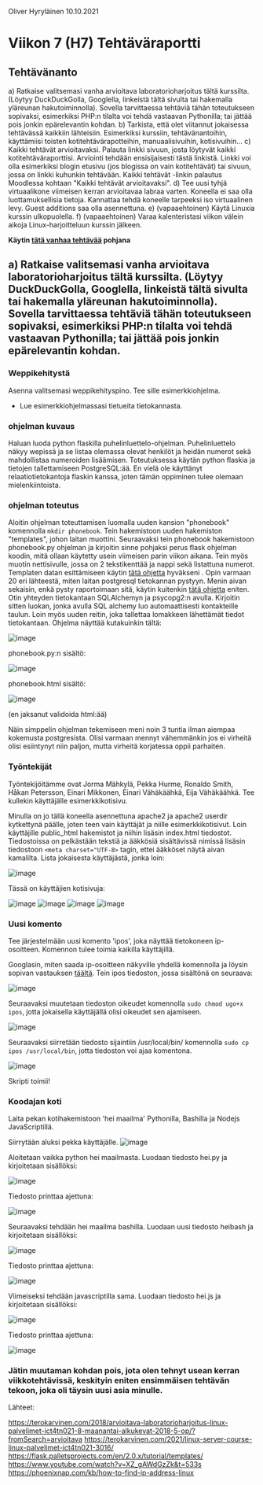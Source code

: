 Oliver Hyryläinen 10.10.2021
# Viikon 7 (H7) Tehtäväraportti
## Tehtävänanto
a) Ratkaise valitsemasi vanha arvioitava laboratorioharjoitus tältä kurssilta. (Löytyy DuckDuckGolla, Googlella, linkeistä tältä sivulta tai hakemalla yläreunan hakutoiminnolla). Sovella tarvittaessa tehtäviä tähän toteutukseen sopivaksi, esimerkiksi PHP:n tilalta voi tehdä vastaavan Pythonilla; tai jättää pois jonkin epärelevantin kohdan.
b) Tarkista, että olet viitannut jokaisessa tehtävässä kaikkiin lähteisiin. Esimerkiksi kurssiin, tehtävänantoihin, käyttämiisi toisten kotitehtävärapotteihin, manuaalisivuihin, kotisivuihin... c) Kaikki tehtävät arvioitavaksi. Palauta linkki sivuun, josta löytyvät kaikki kotitehtäväraporttisi. Arviointi tehdään ensisijaisesti tästä linkistä. Linkki voi olla esimerkiksi blogin etusivu (jos blogissa on vain kotitehtävät) tai sivuun, jossa on linkki kuhunkin tehtävään. Kaikki tehtävät -linkin palautus Moodlessa kohtaan "Kaikki tehtävät arvioitavaksi". d) Tee uusi tyhjä virtuaalikone viimeisen kerran arvioitavaa labraa varten. Koneella ei saa olla luottamuksellisia tietoja. Kannattaa tehdä koneelle tarpeeksi iso virtuaalinen levy. Guest additions saa olla asennettuna. e) (vapaaehtoinen) Käytä Linuxia kurssin ulkopuolella.
f) (vapaaehtoinen) Varaa kalenteristasi viikon välein aikoja Linux-harjoitteluun kurssin jälkeen.

**Käytin [tätä vanhaa tehtävää](https://terokarvinen.com/2018/arvioitava-laboratorioharjoitus-linux-palvelimet-ict4tn021-8-maanantai-alkukevat-2018-5-op/?fromSearch=arvioitava) pohjana**

## a) Ratkaise valitsemasi vanha arvioitava laboratorioharjoitus tältä kurssilta. (Löytyy DuckDuckGolla, Googlella, linkeistä tältä sivulta tai hakemalla yläreunan hakutoiminnolla). Sovella tarvittaessa tehtäviä tähän toteutukseen sopivaksi, esimerkiksi PHP:n tilalta voi tehdä vastaavan Pythonilla; tai jättää pois jonkin epärelevantin kohdan.
### Weppikehitystä
Asenna valitsemasi weppikehityspino. Tee sille esimerkkiohjelma.
* Lue esimerkkiohjelmassasi tietueita tietokannasta.

### ohjelman kuvaus
Haluan luoda python flaskilla puhelinluettelo-ohjelman. Puhelinluettelo näkyy wepissä ja se listaa olemassa olevat henkilöt ja heidän numerot sekä mahdollistaa numeroiden lisäämisen. Toteutuksessa käytän python flaskia ja tietojen tallettamiseen PostgreSQL:ää. En vielä ole käyttänyt relaatiotietokantoja flaskin kanssa, joten tämän oppiminen tulee olemaan mielenkiintoista. 

### ohjelman toteutus
Aloitin ohjelman toteuttamisen luomalla uuden kansion "phonebook" komennolla `mkdir phonebook`. Tein hakemistoon uuden hakemiston "templates", johon laitan muottini. Seuraavaksi tein phonebook hakemistoon phonebook.py ohjelman ja kirjoitin sinne pohjaksi perus flask ohjelman koodin, mitä ollaan käytetty usein viimeisen parin viikon aikana. Tein myös muotin nettisivulle, jossa on 2 tekstikenttää ja nappi sekä listattuna numerot. Templaten datan esittämiseen käytin [tätä ohjetta](https://flask.palletsprojects.com/en/2.0.x/tutorial/templates/) hyväkseni . Opin varmaan 20 eri lähteestä, miten laitan postgresql tietokannan pystyyn. Menin aivan sekaisin, enkä pysty raportoimaan sitä, käytin kuitenkin [tätä ohjetta](https://www.youtube.com/watch?v=XZ_gAWdGzZk&t=533s) eniten. Otin yhteyden tietokantaan SQLAlchemyn ja psycopg2:n avulla. Kirjoitin sitten luokan, jonka avulla SQL alchemy luo automaattisesti kontakteille taulun. Loin myös uuden reitin, joka tallettaa lomakkeen lähettämät tiedot tietokantaan. Ohjelma näyttää kutakuinkin tältä:

![image](https://user-images.githubusercontent.com/47157255/136719795-ac811539-dbbe-432c-8257-e42221e51cc4.png)

phonebook.py:n sisältö:

![image](https://user-images.githubusercontent.com/47157255/136719824-097a2f6a-60b0-4e50-beca-af4760b170b7.png)

phonebook.html sisältö:

![image](https://user-images.githubusercontent.com/47157255/136719844-82f6b4b8-a64e-4b44-acbd-d5a6080d8d8f.png)

(en jaksanut validoida html:ää)

Näin simppelin ohjelman tekemiseen meni noin 3 tuntia ilman aiempaa kokemusta postgresista. Olisi varmaan mennyt vähemmänkin jos ei virheitä olisi esiintynyt niin paljon, mutta virheitä korjatessa oppii parhaiten.

### Työntekijät
Työntekijöitämme ovat Jorma Mähkylä, Pekka Hurme, Ronaldo Smith, Håkan
Petersson, Einari Mikkonen, Einari Vähäkäähkä, Eija Vähäkäähkä.
Tee kullekin käyttäjälle esimerkkikotisivu.

Minulla on jo tällä koneella asennettuna apache2 ja apache2 userdir kytkettynä päälle, joten teen vain käyttäjät ja niille esimerkkikotisivut. Loin käyttäjille public_html hakemistot ja niihin lisäsin index.html tiedostot. Tiedostoissa on pelkästään tekstiä ja ääkkösiä sisältävissä nimissä lisäsin tiedostoon `<meta charset="UTF-8>` tagin, ettei ääkköset näytä aivan kamalilta.
Lista jokaisesta käyttäjästä, jonka loin:

![image](https://user-images.githubusercontent.com/47157255/136720880-c4a9a27a-0399-4592-afbd-c25b7fb4edb4.png)


Tässä on käyttäjien kotisivuja:

![image](https://user-images.githubusercontent.com/47157255/136720898-0a869f11-703f-4142-b228-fa1199d62f7d.png)
![image](https://user-images.githubusercontent.com/47157255/136720920-41f7f138-8ade-4a55-b9dc-a657b6f6ac47.png)
![image](https://user-images.githubusercontent.com/47157255/136720937-2f30f488-2773-49bf-ac00-17fe742dad5a.png)
![image](https://user-images.githubusercontent.com/47157255/136720945-2f9713ac-a9b6-4d0b-986c-729c1b44f760.png)


### Uusi komento
Tee järjestelmään uusi komento 'ipos', joka näyttää tietokoneen
ip-osoitteen. Komennon tulee toimia kaikilla käyttäjillä.

Googlasin, miten saada ip-osoitteen näkyville yhdellä komennolla ja löysin sopivan vastauksen [täältä](https://phoenixnap.com/kb/how-to-find-ip-address-linux). Tein ipos tiedoston, jossa sisältönä on seuraava:

![image](https://user-images.githubusercontent.com/47157255/136721236-aa15eff1-4117-4e49-9cc8-8e610b551c00.png)

Seuraavaksi muutetaan tiedoston oikeudet komennolla `sudo chmod ugo+x ipos`, jotta jokaisella käyttäjällä olisi oikeudet sen ajamiseen.

![image](https://user-images.githubusercontent.com/47157255/136721318-16b7395a-4b3b-45a2-acdf-39c266a76e5d.png)

Seuraavaksi siirretään tiedosto sijaintiin /usr/local/bin/ komennolla `sudo cp ipos /usr/local/bin`, jotta tiedoston voi ajaa komentona.

![image](https://user-images.githubusercontent.com/47157255/136721434-e97a1a12-210e-4531-8da6-bc83bb17d8a9.png)

Skripti toimii!

### Koodajan koti
Laita pekan kotihakemistoon 'hei maailma' Pythonilla, Bashilla ja Nodejs
JavaScriptillä.

Siirrytään aluksi pekka käyttäjälle. ![image](https://user-images.githubusercontent.com/47157255/136721487-6315cb08-ea44-4c9a-bb85-b0ef05ddf0c0.png)

Aloitetaan vaikka python hei maailmasta. Luodaan tiedosto hei.py ja kirjoitetaan sisällöksi:

![image](https://user-images.githubusercontent.com/47157255/136721645-4eb0e7af-10c5-42ab-b2f5-f3aa8400be59.png)

Tiedosto printtaa ajettuna: 

![image](https://user-images.githubusercontent.com/47157255/136721677-74c29ac9-1aaf-4232-87c1-229b5ab5ae7d.png)

Seuraavaksi tehdään hei maailma bashilla. Luodaan uusi tiedosto heibash ja kirjoitetaan sisällöksi:

![image](https://user-images.githubusercontent.com/47157255/136721802-e82c7a41-5b11-4143-878c-1d409aef4ced.png)

Tiedosto printtaa ajettuna:

![image](https://user-images.githubusercontent.com/47157255/136721832-2af1562c-b38b-4298-9d42-866b600d9d0a.png)

Viimeiseksi tehdään javascriptilla sama. Luodaan tiedosto hei.js ja kirjoitetaan sisällöksi:

![image](https://user-images.githubusercontent.com/47157255/136721872-dd7ecc86-1640-4d0c-a7bb-368b8988f337.png)
 
 Tiedosto printtaa ajettuna:
 
 ![image](https://user-images.githubusercontent.com/47157255/136721909-7ff04c6e-3f61-4c1b-9d5c-ce5e174e1067.png)

### Jätin muutaman kohdan pois, jota olen tehnyt usean kerran viikkotehtävissä, keskityin eniten ensimmäisen tehtävän tekoon, joka oli täysin uusi asia minulle.

Lähteet:

https://terokarvinen.com/2018/arvioitava-laboratorioharjoitus-linux-palvelimet-ict4tn021-8-maanantai-alkukevat-2018-5-op/?fromSearch=arvioitava
https://terokarvinen.com/2021/linux-server-course-linux-palvelimet-ict4tn021-3016/
https://flask.palletsprojects.com/en/2.0.x/tutorial/templates/
https://www.youtube.com/watch?v=XZ_gAWdGzZk&t=533s
https://phoenixnap.com/kb/how-to-find-ip-address-linux
